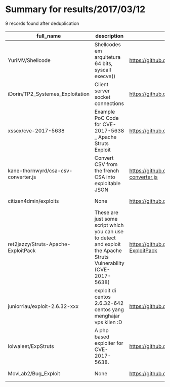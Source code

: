 
# Summary for results/2017/03/12
    
9 records found after deduplication

| full_name | description | html_url | matched_list | matched_count | pushed_at | size | stargazers_count | language | forks_count |
|-------------------------------------|--------------------------------------------------------------------------------------------------------------------|--------------------------------------------------------|---------------------------------|-----------------|---------------------------|--------|--------------------|------------|---------------|
| YuriMV/Shellcode | Shellcodes em arquitetura 64 bits, syscall execve() | https://github.com/YuriMV/Shellcode | ['shellcode'] | 1 | 2017-03-12 08:44:05+00:00 | 5 | 1 | C | 0 |
| iDorin/TP2_Systemes_Exploitation | Client server socket connections | https://github.com/iDorin/TP2_Systemes_Exploitation | ['exploit'] | 1 | 2017-03-12 14:07:20+00:00 | 24 | 0 | C | 0 |
| xsscx/cve-2017-5638 | Example PoC Code for CVE-2017-5638 _ Apache Struts Exploit | https://github.com/xsscx/cve-2017-5638 | ['cve poc', 'cve-2', 'exploit'] | 3 | 2017-03-12 15:43:27+00:00 | 21 | 14 | Python | 22 |
| kane-thornwyrd/csa-csv-converter.js | Convert CSV from the french CSA into exploitable JSON | https://github.com/kane-thornwyrd/csa-csv-converter.js | ['exploit'] | 1 | 2017-03-12 08:23:07+00:00 | 39 | 0 | | 0 |
| citizen4dmin/exploits | None | https://github.com/citizen4dmin/exploits | ['exploit'] | 1 | 2017-03-12 04:54:22+00:00 | 0 | 0 | | 0 |
| ret2jazzy/Struts-Apache-ExploitPack | These are just some script which you can use to detect and exploit the Apache Struts Vulnerability (CVE-2017-5638) | https://github.com/ret2jazzy/Struts-Apache-ExploitPack | ['exploit'] | 1 | 2017-03-12 07:26:03+00:00 | 7 | 16 | Shell | 14 |
| juniorriau/exploit-2.6.32-xxx | exploit di centos 2.6.32-642 centos yang menghajar vps klien :D | https://github.com/juniorriau/exploit-2.6.32-xxx | ['exploit'] | 1 | 2017-03-12 11:03:48+00:00 | 1 | 2 | C | 0 |
| lolwaleet/ExpStruts | A php based exploiter for CVE-2017-5638. | https://github.com/lolwaleet/ExpStruts | ['exploit'] | 1 | 2017-03-12 13:04:33+00:00 | 3 | 2 | PHP | 2 |
| MovLab2/Bug_Exploit | None | https://github.com/MovLab2/Bug_Exploit | ['exploit'] | 1 | 2017-03-12 18:28:53+00:00 | 5 | 0 | Shell | 1 |
